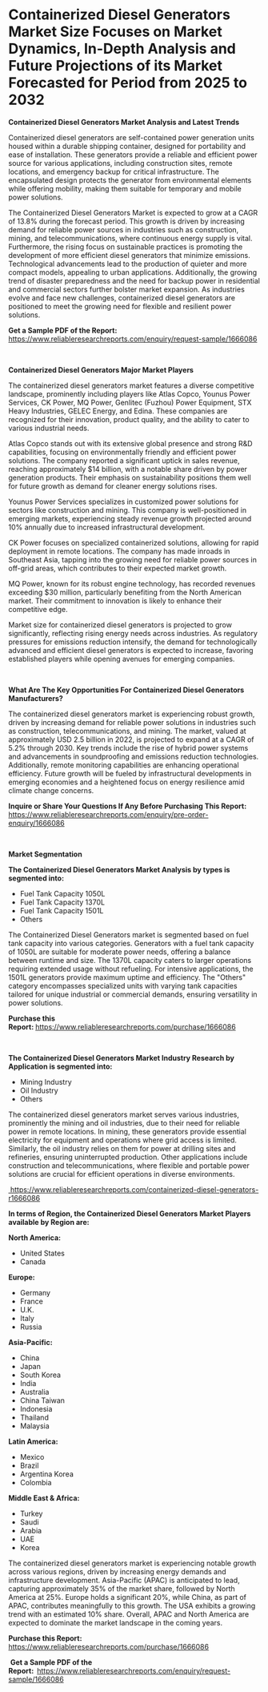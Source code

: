 <p><h1>Containerized Diesel Generators Market Size Focuses on Market Dynamics, In-Depth Analysis and Future Projections of its Market Forecasted for Period from 2025 to 2032</h1></p><p><strong>Containerized Diesel Generators Market Analysis and Latest Trends</strong></p>
<p><p>Containerized diesel generators are self-contained power generation units housed within a durable shipping container, designed for portability and ease of installation. These generators provide a reliable and efficient power source for various applications, including construction sites, remote locations, and emergency backup for critical infrastructure. The encapsulated design protects the generator from environmental elements while offering mobility, making them suitable for temporary and mobile power solutions.</p><p>The Containerized Diesel Generators Market is expected to grow at a CAGR of 13.8% during the forecast period. This growth is driven by increasing demand for reliable power sources in industries such as construction, mining, and telecommunications, where continuous energy supply is vital. Furthermore, the rising focus on sustainable practices is promoting the development of more efficient diesel generators that minimize emissions. Technological advancements lead to the production of quieter and more compact models, appealing to urban applications. Additionally, the growing trend of disaster preparedness and the need for backup power in residential and commercial sectors further bolster market expansion. As industries evolve and face new challenges, containerized diesel generators are positioned to meet the growing need for flexible and resilient power solutions.</p></p>
<p><strong>Get a Sample PDF of the Report:&nbsp;</strong> <a href="https://www.reliableresearchreports.com/enquiry/request-sample/1666086?utm_campaign=3434&utm_medium=2&utm_source=Github&utm_content=ia&utm_term=17042025&utm_id=containerized-diesel-generators">https://www.reliableresearchreports.com/enquiry/request-sample/1666086</a></p>
<p>&nbsp;</p>
<p><strong>Containerized Diesel Generators Major Market Players</strong></p>
<p><p>The containerized diesel generators market features a diverse competitive landscape, prominently including players like Atlas Copco, Younus Power Services, CK Power, MQ Power, Genlitec (Fuzhou) Power Equipment, STX Heavy Industries, GELEC Energy, and Edina. These companies are recognized for their innovation, product quality, and the ability to cater to various industrial needs.</p><p>Atlas Copco stands out with its extensive global presence and strong R&D capabilities, focusing on environmentally friendly and efficient power solutions. The company reported a significant uptick in sales revenue, reaching approximately $14 billion, with a notable share driven by power generation products. Their emphasis on sustainability positions them well for future growth as demand for cleaner energy solutions rises.</p><p>Younus Power Services specializes in customized power solutions for sectors like construction and mining. This company is well-positioned in emerging markets, experiencing steady revenue growth projected around 10% annually due to increased infrastructural development.</p><p>CK Power focuses on specialized containerized solutions, allowing for rapid deployment in remote locations. The company has made inroads in Southeast Asia, tapping into the growing need for reliable power sources in off-grid areas, which contributes to their expected market growth.</p><p>MQ Power, known for its robust engine technology, has recorded revenues exceeding $30 million, particularly benefiting from the North American market. Their commitment to innovation is likely to enhance their competitive edge.</p><p>Market size for containerized diesel generators is projected to grow significantly, reflecting rising energy needs across industries. As regulatory pressures for emissions reduction intensify, the demand for technologically advanced and efficient diesel generators is expected to increase, favoring established players while opening avenues for emerging companies.</p></p>
<p>&nbsp;</p>
<p><strong>What Are The Key Opportunities For Containerized Diesel Generators Manufacturers?</strong></p>
<p><p>The containerized diesel generators market is experiencing robust growth, driven by increasing demand for reliable power solutions in industries such as construction, telecommunications, and mining. The market, valued at approximately USD 2.5 billion in 2022, is projected to expand at a CAGR of 5.2% through 2030. Key trends include the rise of hybrid power systems and advancements in soundproofing and emissions reduction technologies. Additionally, remote monitoring capabilities are enhancing operational efficiency. Future growth will be fueled by infrastructural developments in emerging economies and a heightened focus on energy resilience amid climate change concerns.</p></p>
<p><strong>Inquire or Share Your Questions If Any Before Purchasing This Report:</strong> <a href="https://www.reliableresearchreports.com/enquiry/pre-order-enquiry/1666086?utm_campaign=3434&utm_medium=2&utm_source=Github&utm_content=ia&utm_term=17042025&utm_id=containerized-diesel-generators">https://www.reliableresearchreports.com/enquiry/pre-order-enquiry/1666086</a></p>
<p>&nbsp;</p>
<p><strong>Market Segmentation</strong></p>
<p><strong>The Containerized Diesel Generators Market Analysis by types is segmented into:</strong></p>
<p><ul><li>Fuel Tank Capacity 1050L</li><li>Fuel Tank Capacity 1370L</li><li>Fuel Tank Capacity 1501L</li><li>Others</li></ul></p>
<p><p>The Containerized Diesel Generators market is segmented based on fuel tank capacity into various categories. Generators with a fuel tank capacity of 1050L are suitable for moderate power needs, offering a balance between runtime and size. The 1370L capacity caters to larger operations requiring extended usage without refueling. For intensive applications, the 1501L generators provide maximum uptime and efficiency. The "Others" category encompasses specialized units with varying tank capacities tailored for unique industrial or commercial demands, ensuring versatility in power solutions.</p></p>
<p><strong>Purchase this Report:&nbsp;</strong><a href="https://www.reliableresearchreports.com/purchase/1666086?utm_campaign=3434&utm_medium=2&utm_source=Github&utm_content=ia&utm_term=17042025&utm_id=containerized-diesel-generators">https://www.reliableresearchreports.com/purchase/1666086</a></p>
<p>&nbsp;</p>
<p><strong>The Containerized Diesel Generators Market Industry Research by Application is segmented into:</strong></p>
<p><ul><li>Mining Industry</li><li>Oil Industry</li><li>Others</li></ul></p>
<p><p>The containerized diesel generators market serves various industries, prominently the mining and oil industries, due to their need for reliable power in remote locations. In mining, these generators provide essential electricity for equipment and operations where grid access is limited. Similarly, the oil industry relies on them for power at drilling sites and refineries, ensuring uninterrupted production. Other applications include construction and telecommunications, where flexible and portable power solutions are crucial for efficient operations in diverse environments.</p></p>
<p><a href="https://www.reliableresearchreports.com/containerized-diesel-generators-r1666086?utm_campaign=3434&utm_medium=2&utm_source=Github&utm_content=ia&utm_term=17042025&utm_id=containerized-diesel-generators">&nbsp;https://www.reliableresearchreports.com/containerized-diesel-generators-r1666086</a></p>
<p><strong>In terms of Region, the Containerized Diesel Generators Market Players available by Region are:</strong></p>
<p>
    <p> <strong> North America: </strong>
        <ul>
            <li>United States</li>
            <li>Canada</li>
        </ul>
        </p> 
    <p> <strong> Europe: </strong>
        <ul>
            <li>Germany</li>
            <li>France</li>
            <li>U.K.</li>
            <li>Italy</li>
            <li>Russia</li>
        </ul>
        </p> 
    <p> <strong> Asia-Pacific: </strong>
        <ul>
            <li>China</li>
            <li>Japan</li>
            <li>South Korea</li>
            <li>India</li>
            <li>Australia</li>
            <li>China Taiwan</li>
            <li>Indonesia</li>
            <li>Thailand</li>
            <li>Malaysia</li>
        </ul>
        </p> 
    <p> <strong> Latin America: </strong>
        <ul>
            <li>Mexico</li>
            <li>Brazil</li>
            <li>Argentina Korea</li>
            <li>Colombia</li>
        </ul>
        </p> 
    <p> <strong> Middle East & Africa: </strong>
        <ul>
            <li>Turkey</li>
            <li>Saudi</li>
            <li>Arabia</li>
            <li>UAE</li>
            <li>Korea</li>
        </ul>
    </p>
    </p>
<p><p>The containerized diesel generators market is experiencing notable growth across various regions, driven by increasing energy demands and infrastructure development. Asia-Pacific (APAC) is anticipated to lead, capturing approximately 35% of the market share, followed by North America at 25%. Europe holds a significant 20%, while China, as part of APAC, contributes meaningfully to this growth. The USA exhibits a growing trend with an estimated 10% share. Overall, APAC and North America are expected to dominate the market landscape in the coming years.</p></p>
<p><strong>Purchase this Report: </strong><a href="https://www.reliableresearchreports.com/purchase/1666086?utm_campaign=3434&utm_medium=2&utm_source=Github&utm_content=ia&utm_term=17042025&utm_id=containerized-diesel-generators">https://www.reliableresearchreports.com/purchase/1666086</a></p>
<p>&nbsp;<strong>Get a Sample PDF of the Report:&nbsp;&nbsp;</strong><a href="https://www.reliableresearchreports.com/enquiry/request-sample/1666086?utm_campaign=3434&utm_medium=2&utm_source=Github&utm_content=ia&utm_term=17042025&utm_id=containerized-diesel-generators">https://www.reliableresearchreports.com/enquiry/request-sample/1666086</a></p>
<p><strong></strong></p>
<p><p></p><p></p><p></p></p>